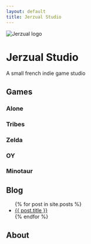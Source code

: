 ```yaml
---
layout: default
title: Jerzual Studio
---
```

<div class="jerzual-logo">
<img src="{{ site.url }}/img/jerzual.png" alt="Jerzual logo"/>
</div>

# Jerzual Studio

A small french indie game studio

## Games

### Alone

### Tribes

### Zelda

### OY

### Minotaur

## Blog

<ul>
  {% for post in site.posts %}
    <li>
      <a href="{{ post.url }}">{{ post.title }}</a>
    </li>
  {% endfor %}
</ul>

## About